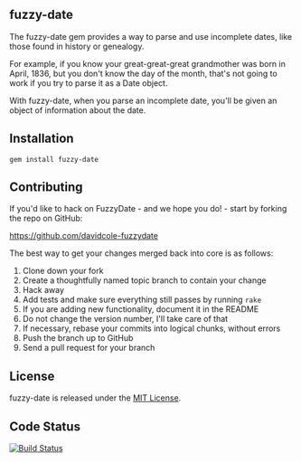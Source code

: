 ## fuzzy-date

The fuzzy-date gem provides a way to parse and use incomplete dates, like those found in history or genealogy.

For example, if you know your great-great-great grandmother was born in April, 1836, but you don't know the day of the month, that's not going to work if you try to parse it as a Date object.

With fuzzy-date, when you parse an incomplete date, you'll be given an object of information about the date.

## Installation

  `gem install fuzzy-date`

## Contributing

If you'd like to hack on FuzzyDate - and we hope you do! - start by forking the repo on GitHub:

https://github.com/davidcole-fuzzydate

The best way to get your changes merged back into core is as follows:

1. Clone down your fork
1. Create a thoughtfully named topic branch to contain your change
1. Hack away
1. Add tests and make sure everything still passes by running `rake`
1. If you are adding new functionality, document it in the README
1. Do not change the version number, I'll take care of that
1. If necessary, rebase your commits into logical chunks, without errors
1. Push the branch up to GitHub
1. Send a pull request for your branch

## License

fuzzy-date is released under the [MIT License](http://www.opensource.org/licenses/MIT).

## Code Status

[![Build Status](https://travis-ci.org/davidcole/fuzzy-date.svg?branch=master)](https://travis-ci.org/davidcole/fuzzy-date)